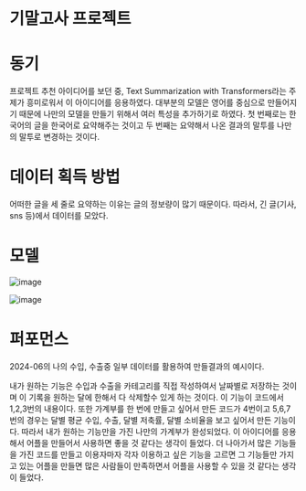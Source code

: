 # 기말고사 프로젝트

# 동기
프로젝트 추천 아이디어를 보던 중, Text Summarization with Transformers라는 주제가 흥미로워서 이 아이디어를 응용하였다. 대부분의 모델은 영어를 중심으로 만들어지기 때문에 나만의 모델을 만들기 위해서 여러 특성을 추가하기로 하였다. 첫 번째로는 한국어의 글을 한국어로 요약해주는 것이고 두 번째는 요약해서 나온 결과의 말투를 나만의 말투로 변경하는 것이다. 

# 데이터 획득 방법
어떠한 글을 세 줄로 요약하는 이유는 글의 정보량이 많기 때문이다. 따라서, 긴 글(기사, sns 등)에서 데이터를 모았다.

# 모델




![image](https://github.com/hwangdonggeun/project/assets/172406535/2d310483-53f5-43de-b0c2-9b1b57b8b3bd)


![image](https://github.com/hwangdonggeun/project/assets/172406535/a0bb5751-00f3-4cdd-bcaf-edabac6aba50)


# 퍼포먼스
2024-06의 나의 수입, 수출중 일부 데이터를 활용하여 만들결과의 예시이다. 

내가 원하는 기능은 수입과 수출을 카테고리를 직접 작성하여서 날짜별로 저장하는 것이며 이 기록을 원하는 달에 한해서 다 삭제할수 있게 하는 것이다. 이 기능이 코드에서 1,2,3번의 내용이다. 또한 가계부를 한 번에 만들고 싶어서 만든 코드가 4번이고 5,6,7번의 경우는 달별 평균 수입, 수출, 달별 저축률, 달별 소비율을 보고 싶어서 만든 기능이다. 따라서 내가 원하는 기능만을 가진 나만의 가계부가 완성되었다.
이 아이디어를 응용해서 어플을 만들어서 사용하면 좋을 것 같다는 생각이 들었다. 더 나아가서 많은 기능들을 가진 코드를 만들고 이용자마자 각자 이용하고 싶은 기능을 고르면 그 기능들만 가지고 있는 어플을 만들면 많은 사람들이 만족하면서 어플을 사용할 수 있을 것 같다는 생각이 들었다.
